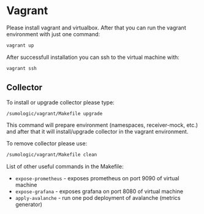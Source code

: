 # Vagrant

Please install vagrant and virtualbox. After that you can run the vagrant environment with just one command:

```bash
vagrant up
```

After successfull installation you can ssh to the virtual machine with:

```bash
vagrant ssh
```

## Collector

To install or upgrade collector please type:

```bash
/sumologic/vagrant/Makefile upgrade
```

This command will prepare environment (namespaces, receiver-mock, etc.)
and after that it will install/upgrade collector in the vagrant environment.

To remove collector please use:

```bash
/sumologic/vagrant/Makefile clean
```

List of other useful commands in the Makefile:
  - `expose-prometheus` - exposes prometheus on port 9090 of virtual machine
  - `expose-grafana` - exposes grafana on port 8080 of virtual machine
  - `apply-avalanche` - run one pod deployment of avalanche (metrics generator)
